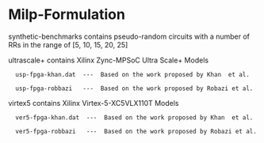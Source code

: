 # Milp-Formulation

synthetic-benchmarks contains pseudo-random circuits with a number of RRs in the range of [5, 10, 15, 20, 25]

ultrascale+ contains Xilinx Zync-MPSoC Ultra Scale+ Models 

      usp-fpga-khan.dat  ---  Based on the work proposed by Khan  et al. 
      
      usp-fpga-robbazi   ---  Based on the work proposed by Robazi et al.
      
      
      
virtex5 contains Xilinx Virtex-5-XC5VLX110T Models 

      ver5-fpga-khan.dat  ---  Based on the work proposed by Khan  et al. 
      
      ver5-fpga-robbazi   ---  Based on the work proposed by Robazi et al.      
      
      
